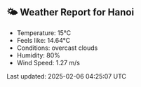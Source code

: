 <!-- WEATHER-START -->
## 🌤 Weather Report for Hanoi

- Temperature: 15°C
- Feels like: 14.64°C
- Conditions: overcast clouds
- Humidity: 80%
- Wind Speed: 1.27 m/s

Last updated: 2025-02-06 04:25:07 UTC
<!-- WEATHER-END -->
